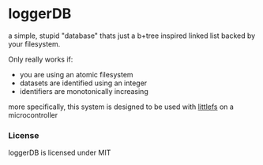 # loggerDB

a simple, stupid "database" thats just a b+tree inspired linked list backed by your filesystem.

Only really works if:
- you are using an atomic filesystem
- datasets are identified using an integer
- identifiers are monotonically increasing

more specifically, this system is designed to be used with [littlefs](https://github.com/littlefs-project/littlefs) on a microcontroller


### License

loggerDB is licensed under MIT
